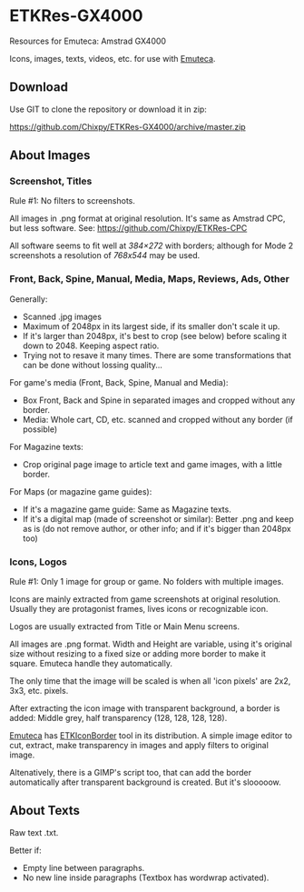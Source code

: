 # ETKRes-GX4000
Resources for Emuteca: Amstrad GX4000

Icons, images, texts, videos, etc. for use with [Emuteca](https://github.com/Chixpy/Emuteca).

Download
--------

Use GIT to clone the repository or download it in zip:

https://github.com/Chixpy/ETKRes-GX4000/archive/master.zip

## About Images

### Screenshot, Titles

Rule #1: No filters to screenshots.

All images in .png format at original resolution. It's same as Amstrad CPC, but less software. See: https://github.com/Chixpy/ETKRes-CPC

All software seems to fit well at *384×272* with borders; although for Mode 2 screenshots a resolution of *768x544* may be used.

### Front, Back, Spine, Manual, Media, Maps, Reviews, Ads, Other

Generally:

  * Scanned .jpg images 
  * Maximum of 2048px in its largest side, if its smaller don't scale it up.
  * If it's larger than 2048px, it's best to crop (see below) before scaling it down to 2048. Keeping aspect ratio.
  * Trying not to resave it many times. There are some transformations that can be done without lossing quality...

For game's media (Front, Back, Spine, Manual and Media):

  * Box Front, Back and Spine in separated images and cropped without any border. 
  * Media: Whole cart, CD, etc. scanned and cropped without any border (if possible)

For Magazine texts:

  * Crop original page image to article text and game images, with a little border.

For Maps (or magazine game guides):

  * If it's a magazine game guide: Same as Magazine texts.
  * If it's a digital map (made of screenshot or similar): Better .png and keep as is (do not remove author, or other info; and if it's bigger than 2048px too)

### Icons, Logos

Rule #1: Only 1 image for group or game. No folders with multiple images.

Icons are mainly extracted from game screenshots at original resolution. Usually they are protagonist frames, lives icons or recognizable icon.

Logos are usually extracted from Title or Main Menu screens.

All images are .png format. Width and Height are variable, using it's original size without resizing to a fixed size or adding more border to make it square. Emuteca handle they automatically.

The only time that the image will be scaled is when all 'icon pixels' are 2x2, 3x3, etc. pixels.

After extracting the icon image with transparent background, a border is added: Middle grey, half transparency (128, 128, 128, 128). 

[Emuteca](https://github.com/chixpy/emuteca) has [ETKIconBorder](https://github.com/Chixpy/Emuteca/blob/master/bin/Tools/ETKIconBorder.exe) tool in its distribution. A simple image editor to cut, extract, make transparency in images and apply filters to original image.

Altenatively, there is a GIMP's script too, that can add the border automatically after transparent background is created. But it's slooooow.

## About Texts

Raw text .txt.

Better if:

  * Empty line between paragraphs.
  * No new line inside paragraphs (Textbox has wordwrap activated).